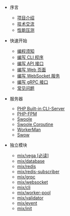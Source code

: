 * 序言

  * [项目介绍](zh-cn/README.md)
  * [技术交流](zh-cn/online-chating.md)
  * [性能压测](zh-cn/benchmarks.md)

* 快速开始

  * [编程须知](zh-cn/instructions.md)
  * [编写 CLI 程序](zh-cn/write-cli.md)
  * [编写 API 接口](zh-cn/write-api.md)
  * [编写 Web 页面](zh-cn/write-web.md)
  * [编写 WebSocket 服务](zh-cn/write-websocket.md)
  * [编写 gRPC 接口](zh-cn/write-grpc.md)
  * [常见问题](zh-cn/faq.md)

* 服务器

  * [PHP Built-in CLI-Server](zh-cn/server-cli-server.md)
  * [PHP-FPM](zh-cn/server-php-fpm.md)
  * [Swoole](zh-cn/server-swoole.md)
  * [Swoole Coroutine](zh-cn/server-swoole-coroutine.md)
  * [WorkerMan](zh-cn/server-workerman.md)
  * [Swow](zh-cn/server-swow.md)

* 独立模块

  * [mix/vega [必读]](zh-cn/mix-vega.md)
  * [mix/database](zh-cn/mix-database.md)
  * [mix/redis](zh-cn/mix-redis.md)
  * [mix/redis-subscriber](zh-cn/mix-redis-subscriber.md)
  * [mix/grpc](zh-cn/mix-grpc.md)
  * [mix/websocket](zh-cn/mix-websocket.md)
  * [mix/cli](zh-cn/mix-cli.md)
  * [mix/worker-pool](zh-cn/mix-worker-pool.md)
  * [mix/validator](zh-cn/mix-validator.md)
  * [mix/event](zh-cn/mix-event.md)
  * [mix/init](zh-cn/mix-init.md)
